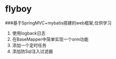 # flyboy
###基于SpringMVC+mybatis搭建的web框架,仅供学习
1. 使用logback日志
2. 在BaseMapper中简单实现一个orm功能
3. 添加一个定时任务
4. 添加防Sql注入过滤器
